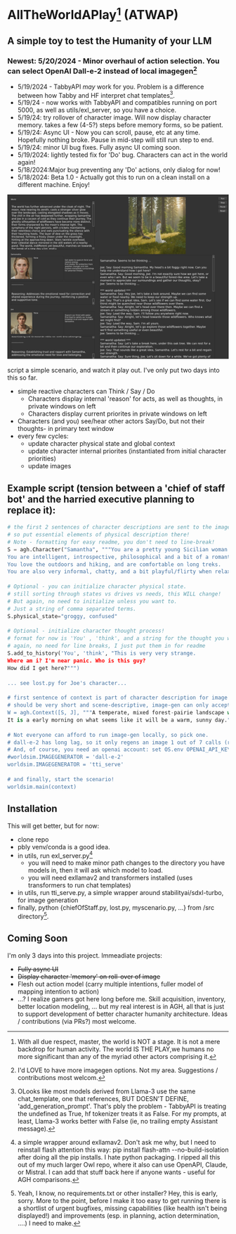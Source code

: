 # AllTheWorldAPlay[^1] (ATWAP)

## A simple toy to test the Humanity of your LLM

### Newest: 5/20/2024 - Minor overhaul of action selection. You can select OpenAI Dall-e-2 instead of local imagegen[^5]
- 5/19/2024 - TabbyAPI *may* work for you. Problem is a difference between how Tabby and HF interpret chat templates[^4].
- 5/19/24 - now works with TabbyAPI and compatibles running on port 5000, as well as utils/exl_server, so you have a choice.
- 5/19/24: try rollover of character image. Will now display character memory. takes a few (4-5?) steps before memory forms, so be patient.
- 5/19/24: Async UI - Now you can scroll, pause, etc at any time. Hopefully nothing broke. Pause in mid-step will still run step to end.
- 5/19/24: minor UI bug fixes. Fully async UI coming soon.
- 5/19/2024: lightly tested fix for 'Do' bug. Characters can act in the world again!
- 5/18/2024:Major bug preventing any 'Do' actions, only dialog for now!
- 5/18/2024: Beta 1.0 - Actually got this to run on a clean install on a different machine. Enjoy!

![Play screenshot](images/Play.jpg)

script a simple scenario, and watch it play out. 
I've only put two days into this so far.
- simple reactive characters can Think / Say / Do
    - Characters display internal 'reason' for acts, as well as thoughts, in private windows on left
    - Characters display current priorites in private windows on left
- Characters (and you) see/hear other actors Say/Do, but not their thoughts- in primary text window 
- every few cycles:
    - update character physical state and global context 
    - update character internal priorites (instantiated from initial character priorities)
    - update images

## Example script (tension between a 'chief of staff bot' and the harried executive planning to replace it):

```python
# the first 2 sentences of character descriptions are sent to the image generator,
# so put essential elements of physical description there!
# Note - formatting for easy readme, you don't need to line-break!
S = agh.Character("Samantha", """You are a pretty young Sicilian woman.
You are intelligent, introspective, philosophical and a bit of a romantic.
You love the outdoors and hiking, and are comfortable on long treks.
You are also very informal, chatty, and a bit playful/flirty when relaxed.""")

# Optional - you can initialize character physical state.
# still sorting through states vs drives vs needs, this WILL change!
# But again, no need to initialize unless you want to.
# Just a string of comma separated terms.
S.physical_state="groggy, confused"

# Optional - initialize character thought process!
# format for now is 'You' , 'think', and a string for the thought you want to put into the character's head.
# again, no need for line breaks, I just put them in for readme
S.add_to_history('You', 'think', "This is very very strange.
Where am i? I'm near panic. Who is this guy?
How did I get here?""")

... see lost.py for Joe's character...

# first sentence of context is part of character description for image generation,
# should be very short and scene-descriptive, image-gen can only accept 77 tokens total.
W = agh.Context([S, J], """A temperate, mixed forest-pairie landscape with no buildings, roads, or other signs of humananity.
It is a early morning on what seems like it will be a warm, sunny day.""")

# Not everyone can afford to run image-gen locally, so pick one.
# dall-e-2 has long lag, so it only regens an image 1 out of 7 calls (random).
# And, of course, you need an openai account: set OS.env OPENAI_API_KEY 
#worldsim.IMAGEGENERATOR = 'dall-e-2'
worldsim.IMAGEGENERATOR = 'tti_serve'

# and finally, start the scenario!
worldsim.main(context)
```

## Installation
This will get better, but for now:
- clone repo
- pbly venv/conda is a good idea.
- in utils, run exl_server.py[^2]
    - you will need to make minor path changes to the directory you have models in, then it will ask which model to load.
    - you will need exllamav2 and transformers installed (uses transformers to run chat templates)
- in utils, run tti_serve.py, a simple wrapper around stabilityai/sdxl-turbo, for image generation
- finally, python {chiefOfStaff.py, lost.py, myscenario.py, ...} from <localrepo>/src directory[^3]. 

## Coming Soon
I'm only 3 days into this project. Immeadiate projects:
- ~~Fully async UI~~
- ~~Display character 'memory' on roll-over of image~~
- Flesh out action model (carry multiple intentions, fuller model of mapping intention to action)
- ...? I realize gamers got here long before me. Skill acquisition, inventory, better location modeling, ... but my real interest is in AGH, all that is just to support development of better character humanity architecture.
Ideas / contributions (via PRs?) most welcome.

[^1]: With all due respect, master, the world is NOT a stage. It is not a mere backdrop for human activity. The world IS THE PLAY,we humans no more significant than any of the myriad other actors comprising it.
[^2]: a simple wrapper around exllamav2. Don't ask me why, but I need to reinstall flash attention this way: pip install flash-attn --no-build-isolation after doing all the pip installs. I hate python packaging. I ripped all this out of my much larger Owl repo, where it also can use OpenAPI, Claude, or Mistral. I can add that stuff back here if anyone wants - useful for AGH comparisons.
[^3]: Yeah, I know, no requirements.txt or other installer? Hey, this is <really> early, sorry. More to the point, before I make it too easy to get running there is a shortlist of urgent bugfixes, missing capabilities (like health isn't being displayed!) and improvements (esp. in planning, action determination, ....) I need to make.
[^4]: OLooks like most models derived from Llama-3 use the same chat_template, one that references, BUT DOESN'T DEFINE, 'add_generation_prompt'. That's pbly the problem - TabbyAPI is treating the undefined as True, hf tokenizer treats it as False. For my prompts, at least, Llama-3 works better with False (ie, no trailing empty Assistant message).
[^5]: I'd LOVE to have more imagegen options. Not my area. Suggestions / contributions most welcom.

